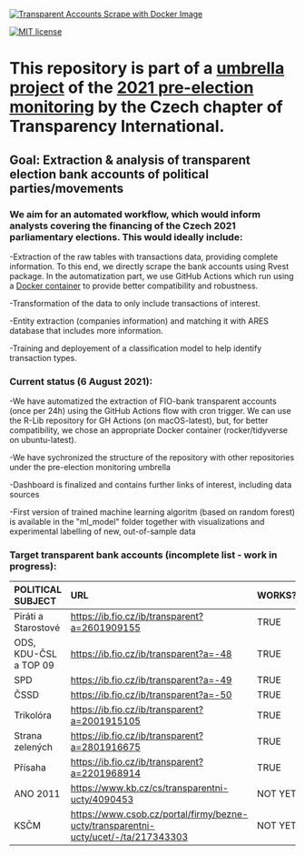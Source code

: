 [![Transparent Accounts Scrape with Docker Image](https://github.com/opop999/transparent_election_accounts/actions/workflows/docker.yml/badge.svg)](https://github.com/opop999/transparent_election_accounts/actions/workflows/docker.yml)

[![MIT license](https://img.shields.io/badge/License-MIT-blue.svg)](https://lbesson.mit-license.org/)

# This repository is part of a [umbrella project](https://github.com/opop999?tab=projects) of the [2021 pre-election monitoring](https://www.transparentnivolby.cz/snemovna2021/) by the Czech chapter of Transparency International.

## Goal: Extraction & analysis of transparent election bank accounts of political parties/movements 

### We aim for an automated workflow, which would inform analysts covering the financing of the Czech 2021 parliamentary elections. This would ideally include:
-Extraction of the raw tables with transactions data, providing complete information. To this end, we directly scrape the bank accounts using Rvest package. In the automatization part, we use GitHub Actions which run using a [Docker container](https://hub.docker.com/u/rocker) to provide better compatibility and robustness.

-Transformation of the data to only include transactions of interest.

-Entity extraction (companies information) and matching it with ARES database that includes more information.

-Training and deployement of a classification model to help identify transaction types. 

### Current status (6 August 2021):
-We have automatized the extraction of FIO-bank transparent accounts (once per 24h) using the GitHub Actions flow with cron trigger. We can use the R-Lib repository for GH Actions (on macOS-latest), but, for better compatibility, we chose an appropriate Docker container (rocker/tidyverse on ubuntu-latest).

-We have sychronized the structure of the repository with other repositories under the pre-election monitoring umbrella

-Dashboard is finalized and contains further links of interest, including data sources

-First version of trained machine learning algoritm (based on random forest) is available in the "ml_model" folder together with visualizations and experimental labelling of new, out-of-sample data

### Target transparent bank accounts (incomplete list - work in progress):

| **POLITICAL SUBJECT**                 | **URL**                                                   | **WORKS?**              |
| :---                                  | :---                                                      | :---                    |
| Piráti a Starostové                   | <https://ib.fio.cz/ib/transparent?a=2601909155>           | TRUE                    |
| ODS, KDU-ČSL a TOP 09                 | <https://ib.fio.cz/ib/transparent?a=-48>                  | TRUE                    |
| SPD                                   | <https://ib.fio.cz/ib/transparent?a=-49>                  | TRUE                    |
| ČSSD                                  | <https://ib.fio.cz/ib/transparent?a=-50>                  | TRUE                    |
| Trikolóra                             | <https://ib.fio.cz/ib/transparent?a=2001915105>           | TRUE                    |
| Strana zelených                       | <https://ib.fio.cz/ib/transparent?a=2801916675>           | TRUE                    |
| Přísaha                               | <https://ib.fio.cz/ib/transparent?a=2201968914>           | TRUE                    |
| ANO 2011                              | <https://www.kb.cz/cs/transparentni-ucty/4090453>            | NOT YET                 |
| KSČM                                  | <https://www.csob.cz/portal/firmy/bezne-ucty/transparentni-ucty/ucet/-/ta/217343303>                        | NOT YET                 |
